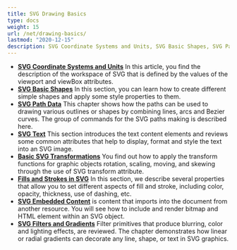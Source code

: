 ```yaml
---
title: SVG Drawing Basics
type: docs
weight: 15
url: /net/drawing-basics/
lastmod: "2020-12-15"
description: SVG Coordinate Systems and Units, SVG Basic Shapes, SVG Path Data, SVG Text, Basic SVG Transformations, Fills and Strokes in SVG, SVG Embedded Content, SVG Filters and Gradients  
---
```


- **[SVG Coordinate Systems and Units](/svg/net/drawing-basics/coordinate-systems-and-units/)**  In this article, you find the description of the workspace of SVG that is defined by the values of the viewport and viewBox attributes.
- **[SVG Basic Shapes](/svg/net/drawing-basics/basic-shapes/)** In this section, you can learn how to create different simple shapes and apply some style properties to them.
- **[SVG Path Data](/svg/net/drawing-basics/svg-path-data/)** This chapter shows how the paths can be used to drawing various outlines or shapes by combining lines, arcs and Bezier curves. The group of commands for the SVG paths making is described here.
- **[SVG Text](/svg/net/drawing-basics/text/)** This section introduces the text content elements and reviews some common attributes that help to display,  format and style the text into an SVG image.
- **[Basic SVG Transformations](/svg/net/drawing-basics/basic-transformations/)** You find out how to apply the transform functions for graphic objects rotation, scaling, moving, and skewing through the use of SVG transform attribute. 
- **[Fills and Strokes in SVG](/svg/net/drawing-basics/fills-and-strokes/)** In this section, we describe several properties that allow you to set different aspects of fill and stroke, including color,  opacity, thickness, use of dashing, etc.
- **[SVG Embedded Content](/svg/net/drawing-basics/embedded-content/)**  is content that imports into the document from another resource. You will see how to include and render bitmap and HTML element within an SVG object.
- **[SVG Filters and Gradients](/svg/net/drawing-basics/filters-and-gradients/)** Filter primitives that produce blurring, color and lighting effects, are reviewed. The chapter demonstrates how linear or radial gradients can decorate any line, shape, or text in SVG graphics.